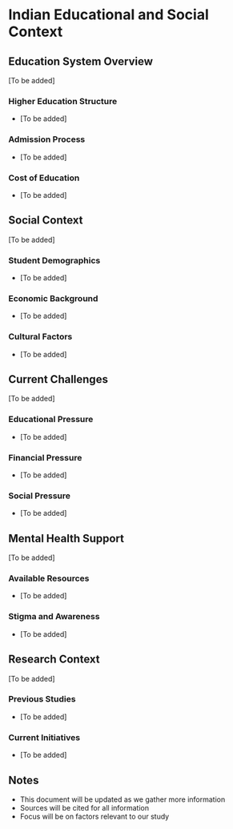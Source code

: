 # Indian Educational and Social Context

## Education System Overview
[To be added]

### Higher Education Structure
- [To be added]

### Admission Process
- [To be added]

### Cost of Education
- [To be added]

## Social Context
[To be added]

### Student Demographics
- [To be added]

### Economic Background
- [To be added]

### Cultural Factors
- [To be added]

## Current Challenges
[To be added]

### Educational Pressure
- [To be added]

### Financial Pressure
- [To be added]

### Social Pressure
- [To be added]

## Mental Health Support
[To be added]

### Available Resources
- [To be added]

### Stigma and Awareness
- [To be added]

## Research Context
[To be added]

### Previous Studies
- [To be added]

### Current Initiatives
- [To be added]

## Notes
- This document will be updated as we gather more information
- Sources will be cited for all information
- Focus will be on factors relevant to our study 